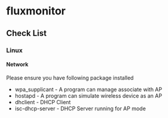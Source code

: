 # fluxmonitor

Check List
----------
### Linux ###
#### Network ####
Please ensure you have following package installed
* wpa_supplicant - A program can manage associate with AP
* hostapd - A program can simulate wireless device as an AP
* dhclient - DHCP Client
* isc-dhcp-server - DHCP Server running for AP mode
